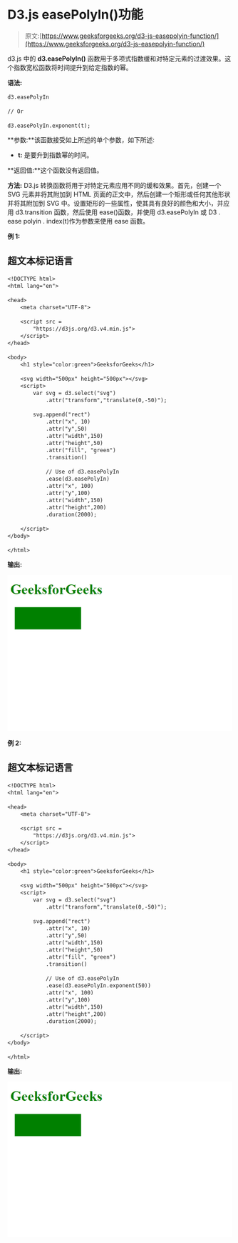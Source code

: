 # D3.js easePolyIn()功能

> 原文:[https://www.geeksforgeeks.org/d3-js-easepolyin-function/](https://www.geeksforgeeks.org/d3-js-easepolyin-function/)

d3.js 中的 **d3.easePolyIn()** 函数用于多项式指数缓和对特定元素的过渡效果。这个指数宽松函数将时间提升到给定指数的幂。

**语法:**

```
d3.easePolyIn 

// Or 

d3.easePolyIn.exponent(t);

```

**参数:**该函数接受如上所述的单个参数，如下所述:

*   **t:** 是要升到指数幂的时间。

**返回值:**这个函数没有返回值。

**方法:** D3.js 转换函数将用于对特定元素应用不同的缓和效果。首先，创建一个 SVG 元素并将其附加到 HTML 页面的正文中，然后创建一个矩形或任何其他形状并将其附加到 SVG 中。设置矩形的一些属性，使其具有良好的颜色和大小，并应用 d3.transition 函数，然后使用 ease()函数，并使用 d3.easePolyIn 或 D3 . ease polyin . index(t)作为参数来使用 ease 函数。

**例 1:**

## 超文本标记语言

```
<!DOCTYPE html>
<html lang="en">

<head>
    <meta charset="UTF-8">

    <script src = 
        "https://d3js.org/d3.v4.min.js">
    </script>
</head>

<body>
    <h1 style="color:green">GeeksforGeeks</h1>

    <svg width="500px" height="500px"></svg>
    <script>
        var svg = d3.select("svg")
            .attr("transform","translate(0,-50)");

        svg.append("rect")
            .attr("x", 10)
            .attr("y",50)
            .attr("width",150)
            .attr("height",50)
            .attr("fill", "green")
            .transition()

            // Use of d3.easePolyIn
            .ease(d3.easePolyIn)
            .attr("x", 100)
            .attr("y",100)
            .attr("width",150)
            .attr("height",200)
            .duration(2000);

    </script>
</body>

</html>
```

**输出:**

![](img/dfe9c9c58c5246966c1b0ffddb8e0a94.png)

**例 2:**

## 超文本标记语言

```
<!DOCTYPE html>
<html lang="en">

<head>
    <meta charset="UTF-8">

    <script src = 
        "https://d3js.org/d3.v4.min.js">
    </script>
</head>

<body>
    <h1 style="color:green">GeeksforGeeks</h1>

    <svg width="500px" height="500px"></svg>
    <script>
        var svg = d3.select("svg")
            .attr("transform","translate(0,-50)");

        svg.append("rect")
            .attr("x", 10)
            .attr("y",50)
            .attr("width",150)
            .attr("height",50)
            .attr("fill", "green")
            .transition()

            // Use of d3.easePolyIn
            .ease(d3.easePolyIn.exponent(50))
            .attr("x", 100)
            .attr("y",100)
            .attr("width",150)
            .attr("height",200)
            .duration(2000);

    </script>
</body>

</html>
```

**输出:**

![](img/00e3707b5dc5f2dce9d7c0ae2e65e0bd.png)
